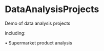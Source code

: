 # DataAnalysisProjects
  Demo of data analysis projects
  
  including:
  
  • Supermarket product analysis
